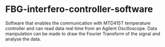 # FBG-interfero-controller-software
Software that enables the communication with MTD415T temperature controller and can read data real time from an Agilent Oscilloscope. Data manipulation can be made to draw the Fourier Transform of the signal and analyse the data.
